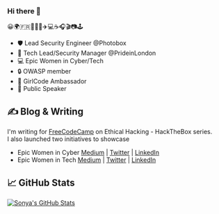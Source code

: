 ### Hi there 👋

😀🌍🇫🇷🌈🦄🍱✈️💻☕️🎧🎬📷🕹️
- 🛡️ Lead Security Engineer @Photobox
- 🦄 Tech Lead/Security Manager @PrideinLondon
- 💻 Epic Women in Cyber/Tech
- 🔒 OWASP member
- 🤘 GirlCode Ambassador
- 🎤 Public Speaker

## &#x270d; Blog & Writing
I'm writing for [FreeCodeCamp](https://www.freecodecamp.org/news/author/sonya/) on Ethical Hacking - HackTheBox series.  
I also launched two initiatives to showcase 
- Epic Women in Cyber [Medium](https://medium.com/epic-women-in-cyber) | [Twitter](https://twitter.com/EpicWomenCyber) | [LinkedIn](https://www.linkedin.com/company/epic-women-in-cyber)
- Epic Women in Tech [Medium](https://medium.com/epic-women-in-tech) | [Twitter](https://twitter.com/EpicWomenTech) | [LinkedIn](https://www.linkedin.com/company/epic-women-in-tech)

## &#x1f4c8; GitHub Stats
<a href="https://github.com/SonyaMoisset/SonyaMoisset">
  <img align="center" src="https://github-readme-stats.vercel.app/api?username=SonyaMoisset&show_icons=true&line_height=27&count_private=true&title_color=ffffff&text_color=c9cacc&icon_color=2bbc8a&bg_color=1d1f21" alt="Sonya's GitHub Stats" />
</a>
